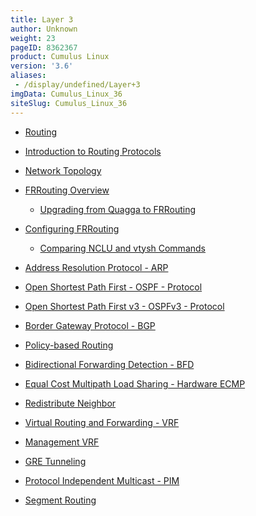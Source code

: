 ```yaml
---
title: Layer 3
author: Unknown
weight: 23
pageID: 8362367
product: Cumulus Linux
version: '3.6'
aliases:
 - /display/undefined/Layer+3
imgData: Cumulus_Linux_36
siteSlug: Cumulus_Linux_36
---
```

  - [Routing](/Users/dcawley/Docs/Hugo/testDocs/content/version2/Cumulus_Linux_36//Layer_3/Layer_3/)

  - [Introduction to Routing
    Protocols](/Users/dcawley/Docs/Hugo/testDocs/content/version2/Cumulus_Linux_36//Layer_3/Layer_3/)

  - [Network
    Topology](/Users/dcawley/Docs/Hugo/testDocs/content/version2/Cumulus_Linux_36//Layer_3/Layer_3/)

  - [FRRouting
    Overview](/Users/dcawley/Docs/Hugo/testDocs/content/version2/Cumulus_Linux_36//Layer_3/Layer_3/)
    
      - [Upgrading from Quagga to
        FRRouting](/Users/dcawley/Docs/Hugo/testDocs/content/version2/Cumulus_Linux_36//Layer_3/Layer_3/)

  - [Configuring
    FRRouting](/Users/dcawley/Docs/Hugo/testDocs/content/version2/Cumulus_Linux_36//Layer_3/Layer_3/)
    
      - [Comparing NCLU and vtysh
        Commands](/Users/dcawley/Docs/Hugo/testDocs/content/version2/Cumulus_Linux_36//Layer_3/Layer_3/)

  - [Address Resolution Protocol -
    ARP](/Users/dcawley/Docs/Hugo/testDocs/content/version2/Cumulus_Linux_36//Layer_3/Layer_3/)

  - [Open Shortest Path First - OSPF -
    Protocol](/Users/dcawley/Docs/Hugo/testDocs/content/version2/Cumulus_Linux_36//Layer_3/Layer_3/)

  - [Open Shortest Path First v3 - OSPFv3 -
    Protocol](/Users/dcawley/Docs/Hugo/testDocs/content/version2/Cumulus_Linux_36//Layer_3/Layer_3/)

  - [Border Gateway Protocol -
    BGP](/Users/dcawley/Docs/Hugo/testDocs/content/version2/Cumulus_Linux_36//Layer_3/Layer_3/)

  - [Policy-based
    Routing](/Users/dcawley/Docs/Hugo/testDocs/content/version2/Cumulus_Linux_36//Layer_3/Layer_3/)

  - [Bidirectional Forwarding Detection -
    BFD](/Users/dcawley/Docs/Hugo/testDocs/content/version2/Cumulus_Linux_36//Layer_3/Layer_3/)

  - [Equal Cost Multipath Load Sharing - Hardware
    ECMP](/Users/dcawley/Docs/Hugo/testDocs/content/version2/Cumulus_Linux_36//Layer_3/Layer_3/)

  - [Redistribute
    Neighbor](/Users/dcawley/Docs/Hugo/testDocs/content/version2/Cumulus_Linux_36//Layer_3/Layer_3/)

  - [Virtual Routing and Forwarding -
    VRF](/Users/dcawley/Docs/Hugo/testDocs/content/version2/Cumulus_Linux_36//Layer_3/Layer_3/)

  - [Management
    VRF](/Users/dcawley/Docs/Hugo/testDocs/content/version2/Cumulus_Linux_36//Layer_3/Layer_3/)

  - [GRE
    Tunneling](/Users/dcawley/Docs/Hugo/testDocs/content/version2/Cumulus_Linux_36//Layer_3/Layer_3/)

  - [Protocol Independent Multicast -
    PIM](/Users/dcawley/Docs/Hugo/testDocs/content/version2/Cumulus_Linux_36//Layer_3/Layer_3/)

  - [Segment
    Routing](/Users/dcawley/Docs/Hugo/testDocs/content/version2/Cumulus_Linux_36//Layer_3/Layer_3/)
